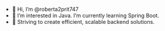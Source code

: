 - 👋 Hi, I’m @roberta2prit747
- 👀 I’m interested in Java. I’m currently learning Spring Boot.
- 🌱 Striving to create efficient, scalable backend solutions.
